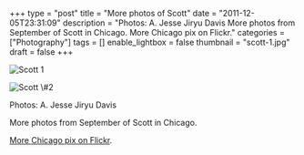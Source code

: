 +++
type = "post"
title = "More photos of Scott"
date = "2011-12-05T23:31:09"
description = "Photos: A. Jesse Jiryu Davis More photos from September of Scott in Chicago. More Chicago pix on Flickr."
categories = ["Photography"]
tags = []
enable_lightbox = false
thumbnail = "scott-1.jpg"
draft = false
+++

<p><img style="display:block; margin-left:auto; margin-right:auto;" src="scott-1.jpg" title="Scott 1" /></p>
<p><img style="display:block; margin-left:auto; margin-right:auto;" src="scott-2.jpg" title="Scott \#2" /></p>
<p>Photos: A. Jesse Jiryu Davis</p>
<p>More photos from September of Scott in Chicago.</p>
<p><a href="http://www.flickr.com/photos/emptysquare/sets/72157627001549857/">More Chicago pix on
Flickr</a>.</p>
    